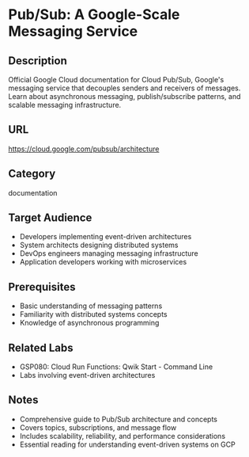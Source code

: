 # Pub/Sub: A Google-Scale Messaging Service

## Description
Official Google Cloud documentation for Cloud Pub/Sub, Google's messaging service that decouples senders and receivers of messages. Learn about asynchronous messaging, publish/subscribe patterns, and scalable messaging infrastructure.

## URL
https://cloud.google.com/pubsub/architecture

## Category
documentation

## Target Audience
- Developers implementing event-driven architectures
- System architects designing distributed systems
- DevOps engineers managing messaging infrastructure
- Application developers working with microservices

## Prerequisites
- Basic understanding of messaging patterns
- Familiarity with distributed systems concepts
- Knowledge of asynchronous programming

## Related Labs
- GSP080: Cloud Run Functions: Qwik Start - Command Line
- Labs involving event-driven architectures

## Notes
- Comprehensive guide to Pub/Sub architecture and concepts
- Covers topics, subscriptions, and message flow
- Includes scalability, reliability, and performance considerations
- Essential reading for understanding event-driven systems on GCP
